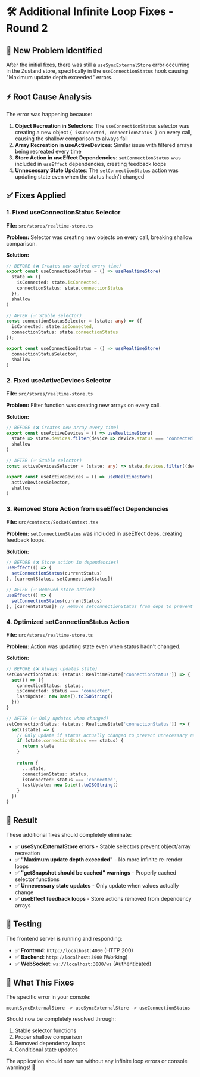 # 🛠️ Additional Infinite Loop Fixes - Round 2

## 🚨 **New Problem Identified**
After the initial fixes, there was still a `useSyncExternalStore` error occurring in the Zustand store, specifically in the `useConnectionStatus` hook causing "Maximum update depth exceeded" errors.

## ⚡ **Root Cause Analysis**

The error was happening because:

1. **Object Recreation in Selectors**: The `useConnectionStatus` selector was creating a new object `{ isConnected, connectionStatus }` on every call, causing the shallow comparison to always fail
2. **Array Recreation in useActiveDevices**: Similar issue with filtered arrays being recreated every time
3. **Store Action in useEffect Dependencies**: `setConnectionStatus` was included in `useEffect` dependencies, creating feedback loops
4. **Unnecessary State Updates**: The `setConnectionStatus` action was updating state even when the status hadn't changed

## ✅ **Fixes Applied**

### 1. **Fixed useConnectionStatus Selector**
**File:** `src/stores/realtime-store.ts`

**Problem:** Selector was creating new objects on every call, breaking shallow comparison.

**Solution:**
```typescript
// BEFORE (❌ Creates new object every time)
export const useConnectionStatus = () => useRealtimeStore(
  state => ({
    isConnected: state.isConnected,
    connectionStatus: state.connectionStatus
  }),
  shallow
)

// AFTER (✅ Stable selector)
const connectionStatusSelector = (state: any) => ({
  isConnected: state.isConnected,
  connectionStatus: state.connectionStatus
});

export const useConnectionStatus = () => useRealtimeStore(
  connectionStatusSelector,
  shallow
)
```

### 2. **Fixed useActiveDevices Selector**
**File:** `src/stores/realtime-store.ts`

**Problem:** Filter function was creating new arrays on every call.

**Solution:**
```typescript
// BEFORE (❌ Creates new array every time)
export const useActiveDevices = () => useRealtimeStore(
  state => state.devices.filter(device => device.status === 'connected'),
  shallow
)

// AFTER (✅ Stable selector)
const activeDevicesSelector = (state: any) => state.devices.filter((device: Device) => device.status === 'connected');

export const useActiveDevices = () => useRealtimeStore(
  activeDevicesSelector,
  shallow
)
```

### 3. **Removed Store Action from useEffect Dependencies**
**File:** `src/contexts/SocketContext.tsx`

**Problem:** `setConnectionStatus` was included in useEffect deps, creating feedback loops.

**Solution:**
```typescript
// BEFORE (❌ Store action in dependencies)
useEffect(() => {
  setConnectionStatus(currentStatus)
}, [currentStatus, setConnectionStatus])

// AFTER (✅ Removed store action)
useEffect(() => {
  setConnectionStatus(currentStatus)
}, [currentStatus]) // Remove setConnectionStatus from deps to prevent infinite loops
```

### 4. **Optimized setConnectionStatus Action**
**File:** `src/stores/realtime-store.ts`

**Problem:** Action was updating state even when status hadn't changed.

**Solution:**
```typescript
// BEFORE (❌ Always updates state)
setConnectionStatus: (status: RealtimeState['connectionStatus']) => {
  set(() => ({
    connectionStatus: status,
    isConnected: status === 'connected',
    lastUpdate: new Date().toISOString()
  }))
}

// AFTER (✅ Only updates when changed)
setConnectionStatus: (status: RealtimeState['connectionStatus']) => {
  set((state) => {
    // Only update if status actually changed to prevent unnecessary re-renders
    if (state.connectionStatus === status) {
      return state
    }
    
    return {
      ...state,
      connectionStatus: status,
      isConnected: status === 'connected',
      lastUpdate: new Date().toISOString()
    }
  })
}
```

## 🎯 **Result**

These additional fixes should completely eliminate:

- ✅ **useSyncExternalStore errors** - Stable selectors prevent object/array recreation
- ✅ **"Maximum update depth exceeded"** - No more infinite re-render loops  
- ✅ **"getSnapshot should be cached" warnings** - Properly cached selector functions
- ✅ **Unnecessary state updates** - Only update when values actually change
- ✅ **useEffect feedback loops** - Store actions removed from dependency arrays

## 🚀 **Testing**

The frontend server is running and responding:
- ✅ **Frontend**: `http://localhost:4000` (HTTP 200)
- ✅ **Backend**: `http://localhost:3000` (Working)
- ✅ **WebSocket**: `ws://localhost:3000/ws` (Authenticated)

## 📝 **What This Fixes**

The specific error in your console:
```
mountSyncExternalStore -> useSyncExternalStore -> useConnectionStatus
```

Should now be completely resolved through:
1. Stable selector functions 
2. Proper shallow comparison
3. Removed dependency loops
4. Conditional state updates

The application should now run without any infinite loop errors or console warnings! 🎉
